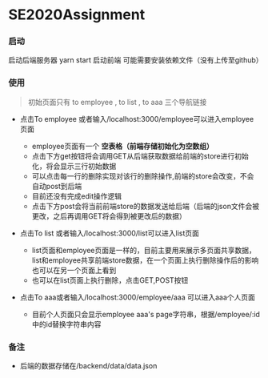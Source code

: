 # SE2020Assignment

### 启动
启动后端服务器
yarn start 启动前端
可能需要安装依赖文件（没有上传至github）


### 使用

>初始页面只有 to employee , to list , to aaa 三个导航链接

- 点击To employee 或者输入/localhost:3000/employee可以进入employee页面
  - employee页面有一个 **空表格（前端存储初始化为空数组）**
  - 点击下方get按钮将会调用GET从后端获取数据给前端的store进行初始化，将会显示三行初始数据
  - 可以点击每一行的删除实现对该行的删除操作,前端的store会改变，不会自动post到后端
  - 目前还没有完成edit操作逻辑
  - 点击下方post会将当前前端store的数据发送给后端（后端的json文件会被更改，之后再调用GET将会得到被更改后的数据）
  
- 点击To list 或者输入/localhost:3000/list可以进入list页面
  - list页面和employee页面是一样的，目前主要用来展示多页面共享数据，list和employee共享前端store数据，在一个页面上执行删除操作后的影响也可以在另一个页面上看到
  - 也可以在list页面上执行删除，点击GET,POST按钮
  
  
- 点击To aaa或者输入/localhost:3000/employee/aaa 可以进入aaa个人页面
  - 目前个人页面只会显示employee aaa's page字符串，根据/employee/:id中的id替换字符串内容
 

### 备注

- 后端的数据存储在/backend/data/data.json
